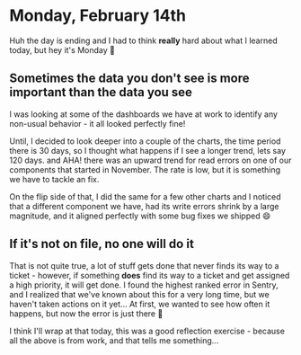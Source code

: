 # Monday, February 14th
Huh the day is ending and I had to think **really** hard about what I learned today, but hey it's Monday 🤷

## Sometimes the data you **don't** see is more important than the data you see
I was looking at some of the dashboards we have at work to identify any non-usual behavior - it all looked perfectly fine!

Until, I decided to look deeper into a couple of the charts, the time period there is 30 days, so I thought what happens if I see a longer trend, lets say 120 days. and AHA! there was an upward trend for read errors on one of our components that started in November. The rate is low, but it is something we have to tackle an fix.

On the flip side of that, I did the same for a few other charts and I noticed that a different component we have, had its write errors shrink by a large magnitude, and it aligned perfectly with some bug fixes we shipped 😄

## If it's not on file, no one will do it
That is not quite true, a lot of stuff gets done that never finds its way to a ticket - however, if something **does** find its way to a ticket and get assigned a high priority, it will get done. I found the highest ranked error in Sentry, and I realized that we've known about this for a very long time, but we haven't taken actions on it yet... At first, we wanted to see how often it happens, but now the error is just there 🤷


I think I'll wrap at that today, this was a good reflection exercise - because all the above is from work, and that tells me something...